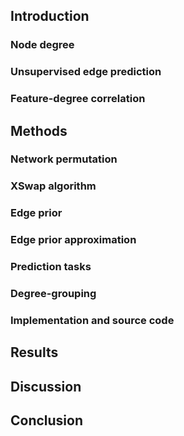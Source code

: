 ## Introduction

### Node degree

### Unsupervised edge prediction

### Feature-degree correlation


## Methods

### Network permutation

### XSwap algorithm

### Edge prior

### Edge prior approximation

### Prediction tasks

### Degree-grouping

### Implementation and source code


## Results


## Discussion


## Conclusion
